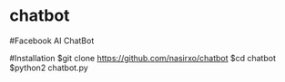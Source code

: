 # chatbot
#Facebook AI ChatBot 

#Installation
$git clone https://github.com/nasirxo/chatbot
$cd chatbot
$python2 chatbot.py
